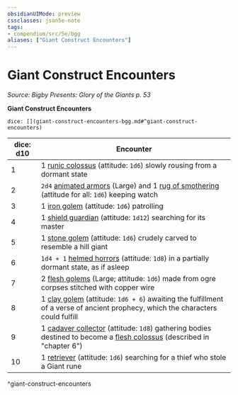 ```yaml
---
obsidianUIMode: preview
cssclasses: json5e-note
tags:
- compendium/src/5e/bgg
aliases: ["Giant Construct Encounters"]
---
```

# Giant Construct Encounters
*Source: Bigby Presents: Glory of the Giants p. 53* 

**Giant Construct Encounters**

`dice: [](giant-construct-encounters-bgg.md#^giant-construct-encounters)`

| dice: d10 | Encounter |
|-----------|-----------|
| 1 | 1 [runic colossus](Mechanics/bestiary/construct/runic-colossus-bgg.md) (attitude: `1d6`) slowly rousing from a dormant state |
| 2 | `2d4` [animated armors](Mechanics/bestiary/construct/animated-armor.md) (Large) and 1 [rug of smothering](Mechanics/bestiary/construct/rug-of-smothering.md) (attitude for all: `1d6`) keeping watch |
| 3 | 1 [iron golem](Mechanics/bestiary/construct/iron-golem.md) (attitude: `1d6`) patrolling |
| 4 | 1 [shield guardian](Mechanics/bestiary/construct/shield-guardian.md) (attitude: `1d12`) searching for its master |
| 5 | 1 [stone golem](Mechanics/bestiary/construct/stone-golem.md) (attitude: `1d6`) crudely carved to resemble a hill giant |
| 6 | `1d4 + 1` [helmed horrors](Mechanics/bestiary/construct/helmed-horror.md) (attitude: `1d8`) in a partially dormant state, as if asleep |
| 7 | 2 [flesh golems](Mechanics/bestiary/construct/flesh-golem.md) (Large; attitude: `1d6`) made from ogre corpses stitched with copper wire |
| 8 | 1 [clay golem](Mechanics/bestiary/construct/clay-golem.md) (attitude: `1d6 + 6`) awaiting the fulfillment of a verse of ancient prophecy, which the characters could fulfill |
| 9 | 1 [cadaver collector](Mechanics/bestiary/construct/cadaver-collector-mpmm.md) (attitude: `1d8`) gathering bodies destined to become a [flesh colossus](Mechanics/bestiary/construct/flesh-colossus-bgg.md) (described in "chapter 6") |
| 10 | 1 [retriever](Mechanics/bestiary/construct/retriever-mpmm.md) (attitude: `1d6`) searching for a thief who stole a Giant rune |
^giant-construct-encounters
